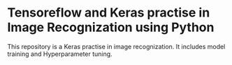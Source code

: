 # Tensoreflow and Keras practise in Image Recognization using Python
This repository is a Keras practise in image recognization.
It includes model training and Hyperparameter tuning.

